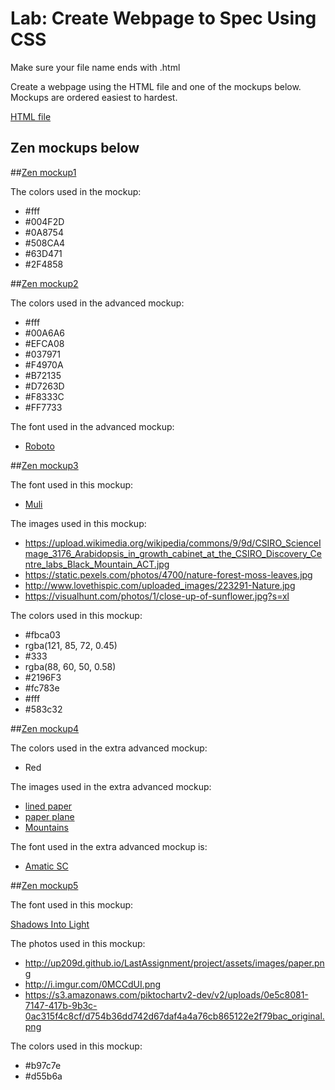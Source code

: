 # Lab: Create Webpage to Spec Using CSS
Make sure your file name ends with .html

Create a webpage using the HTML file and one of the mockups below. Mockups are ordered easiest to hardest.

[HTML file](https://github.com/Chelsea-Dover/introToFrontEnd/blob/master/Day_3/zen_lab/zen_index.html)


## Zen mockups below

##[Zen mockup1](https://goo.gl/Up3uym)

The colors used in the mockup:

* #fff
* #004F2D
* #0A8754
* #508CA4
* #63D471
* #2F4858


##[Zen mockup2](https://goo.gl/ufeSIZ)

The colors used in the advanced mockup:

* #fff
* #00A6A6
* #EFCA08
* #037971
* #F4970A
* #B72135
* #D7263D
* #F8333C
* #FF7733

The font used in the advanced mockup:

* [Roboto](https://fonts.google.com/specimen/Roboto)


##[Zen mockup3](https://codepen.io/Chelsea-Dover/full/MoeyEK?q=zen&limit=mine)

The font used in this mockup:

* [Muli](https://fonts.google.com/?query=muli&selection.family=Muli)

The images used in this mockup:

* https://upload.wikimedia.org/wikipedia/commons/9/9d/CSIRO_ScienceImage_3176_Arabidopsis_in_growth_cabinet_at_the_CSIRO_Discovery_Centre_labs_Black_Mountain_ACT.jpg
* https://static.pexels.com/photos/4700/nature-forest-moss-leaves.jpg
* http://www.lovethispic.com/uploaded_images/223291-Nature.jpg
* https://visualhunt.com/photos/1/close-up-of-sunflower.jpg?s=xl

The colors used in this mockup:

* #fbca03
* rgba(121, 85, 72, 0.45)
* #333
* rgba(88, 60, 50, 0.58)
* #2196F3
* #fc783e
* #fff
* #583c32


##[Zen mockup4](https://goo.gl/tM2G7D)

The colors used in the extra advanced mockup:

* Red

The images used in the extra advanced mockup:

* [lined paper](https://www.transparenttextures.com/patterns/lined-paper.png)
* [paper plane](https://s-media-cache-ak0.pinimg.com/originals/7c/1f/c8/7c1fc8309278834200ad7b4b7ca85c44.png)
* [Mountains](https://s-media-cache-ak0.pinimg.com/originals/d0/98/bc/d098bc74fe68d594926e962de0ea3a45.png)

The font used in the extra advanced mockup is:

* [Amatic SC](https://fonts.google.com/?query=Amatic+SC&selection.family=Amatic+SC)


##[Zen mockup5](https://codepen.io/Chelsea-Dover/full/vZLPQK?q=zen&limit=mine)

The font used in this mockup:

[Shadows Into Light](https://fonts.google.com/?query=Shadows+Into+Light&selection.family=Shadows+Into+Light)

The photos used in this mockup:

* http://up209d.github.io/LastAssignment/project/assets/images/paper.png
* http://i.imgur.com/0MCCdUI.png
* https://s3.amazonaws.com/piktochartv2-dev/v2/uploads/0e5c8081-7147-417b-9b3c-0ac315f4c8cf/d754b36dd742d67daf4a4a76cb865122e2f79bac_original.png

The colors used in this mockup:

* #b97c7e
* #d55b6a
